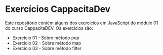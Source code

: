 # Exercícios CappacitaDev

Este repositório contém alguns dos exercícios em JavaScript do módulo 01 do curso CappacitaDEV. Os exercícios são:

* Exercício 01 - Sobre método pop
* Exercício 02 - Sobre método map
* Exercício 03 - Sobre método filter